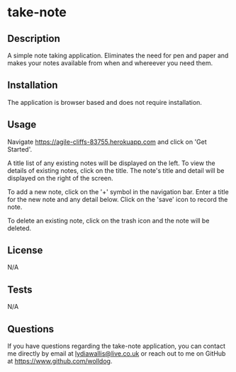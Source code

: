 # take-note

## Description

A simple note taking application. Eliminates the need for pen and paper and makes your notes available from when and whereever you need them.

## Installation

The application is browser based and does not require installation.

## Usage

Navigate https://agile-cliffs-83755.herokuapp.com and click on 'Get Started'.

A title list of any existing notes will be displayed on the left. To view the details of existing notes, click on the title. The note's title and detail will be displayed on the right of the screen. 

To add a new note, click on the '+' symbol in the navigation bar. Enter a title for the new note and any detail below. Click on the 'save' icon to record the note.

To delete an existing note, click on the trash icon and the note will be deleted.

## License

N/A

## Tests
N/A

## Questions

If you have questions regarding the take-note application,
you can contact me directly by email at lydiawallis@live.co.uk or reach out
to me on GitHub at https://www.github.com/wolldog.
